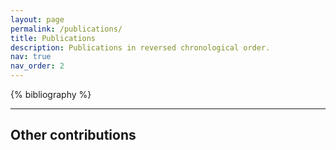 ```yaml
---
layout: page
permalink: /publications/
title: Publications
description: Publications in reversed chronological order.
nav: true
nav_order: 2
---
```


<!-- _pages/publications.md -->
<div class="publications">

{% bibliography %}

</div>

---
Other contributions
---
